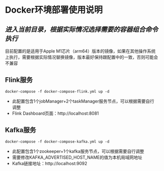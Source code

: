 # Docker环境部署使用说明

## _进入当前目录，根据实际情况选择需要的容器组合命令执行_

目前配置的是适用于Apple M1芯片（arm64）版本的镜像，如果在其他操作系统上执行，需要根据实际情况替换镜像，版本最好保持跟配置中的一致，否则可能会不兼容

## Flink服务

```
docker-compose -f docker-compose-flink.yml up -d
```
- 此配置包含1个jobManager+2个taskManager服务节点，可以根据需要自行调整
- Flink Dashboard页面：http://localhost:8081

## Kafka服务

```
docker-compose -f docker-compose-kafka.yml up -d
```
- 此配置包含1个zookeeper+1个kafka服务节点，可以根据需要自行调整
- 需要修改KAFKA_ADVERTISED_HOST_NAME的值为本机局域网地址
- Kafka链接地址：http://localhost:9092